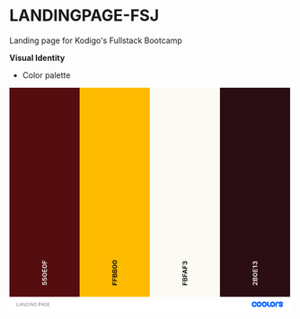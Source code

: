 # LANDINGPAGE-FSJ
Landing page for Kodigo's Fullstack Bootcamp

**Visual Identity**

- Color palette

<img src="LANDING PAGE.png" alt="COLORPALETTE" width="500" height="400">
